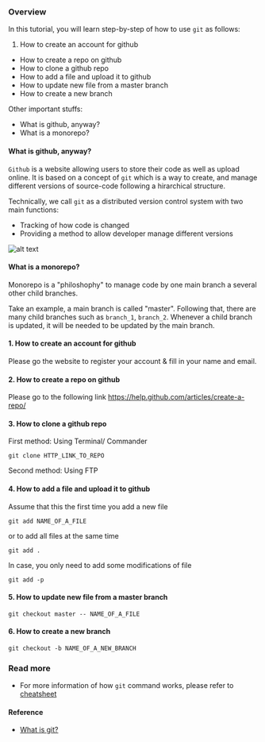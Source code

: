 ### Overview

In this tutorial, you will learn step-by-step of how to use `git` as follows:

1. How to create an account for github
- How to create a repo on github
- How to clone a github repo
- How to add a file and upload it to github
- How to update new file from a master branch
- How to create a new branch

Other important stuffs:

- What is github, anyway?
- What is a monorepo?

#### What is github, anyway?

`Github` is a website allowing users to store their code as well as upload online. It is based on a concept of `git` which is a way to create, and manage different versions of source-code
 following a hirarchical structure.

 Technically, we call `git` as a distributed version control system with two main functions:
  - Tracking of how code is changed
  - Providing a method to allow developer manage different versions

![alt text](https://github.com/PyladiesHoChiMinh/getStarted/blob/emma/guide/github_add_content/images/Centralized-Version-Control-System-Workflow-What-Is-Git-Edureka.png)
#### What is a monorepo?

Monorepo is a "philoshophy" to manage code by one main branch a several other child branches.

Take an example, a main branch is called "master". Following that, there are many child branches such as `branch_1`, `branch_2`. Whenever a child branch is updated, it will be needed to be updated by the main branch.

#### 1. How to create an account for github

Please go the website to register your account & fill in your name and email.

#### 2. How to create a repo on github

Please go to the following link <https://help.github.com/articles/create-a-repo/>

#### 3. How to clone a github repo

First method: Using Terminal/ Commander

`git clone HTTP_LINK_TO_REPO`

Second method: Using FTP

#### 4. How to add a file and upload it to github

Assume that this the first time you add a new file

`git add NAME_OF_A_FILE`

or to add all files at the same time

`git add .`

In case, you only need to add some modifications of file

`git add -p`

#### 5. How to update new file from a master branch

`git checkout master -- NAME_OF_A_FILE`

#### 6. How to create a new branch

`git checkout -b NAME_OF_A_NEW_BRANCH`

### Read more

 - For more information of how `git` command works, please refer to [cheatsheet](http://files.zeroturnaround.com/pdf/zt_git_cheat_sheet.pdf )

#### Reference

 - [What is git?](https://www.edureka.co/blog/what-is-git/)
